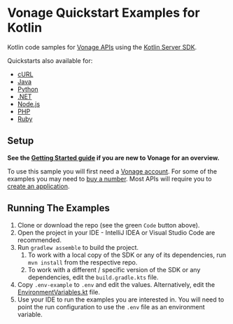# Vonage Quickstart Examples for Kotlin

Kotlin code samples for [Vonage APIs](https://developer.vonage.com/en/api) using
the [Kotlin Server SDK](https://github.com/Vonage/vonage-kotlin-sdk).

Quickstarts also available for:
- [cURL](https://github.com/Vonage/vonage-curl-code-snippets)
- [Java](https://github.com/Vonage/vonage-java-code-snippets)
- [Python](https://github.com/Vonage/vonage-python-code-snippets)
- [.NET](https://github.com/Vonage/vonage-dotnet-code-snippets)
- [Node.js](https://github.com/Vonage/vonage-node-code-snippets)
- [PHP](https://github.com/Vonage/vonage-php-code-snippets)
- [Ruby](https://github.com/Vonage/vonage-ruby-code-snippets)

## Setup
**See the [Getting Started guide](https://developer.vonage.com/en/getting-started/overview)
if you are new to Vonage for an overview.**

To use this sample you will first need a [Vonage account](https://dashboard.nexmo.com/sign-up?utm_source=DEV_REL&utm_medium=github&utm_campaign=java-client-library).
For some of the examples you may need to [buy a number](https://dashboard.nexmo.com/buy-numbers).
Most APIs will require you to [create an application](https://dashboard.nexmo.com/applications).

## Running The Examples
1. Clone or download the repo (see the green `Code` button above).
2. Open the project in your IDE - IntelliJ IDEA or Visual Studio Code are recommended.
3. Run `gradlew assemble` to build the project. 
   1. To work with a local copy of the SDK or any of its dependencies, run `mvn install` from the respective repo.
   2. To work with a different / specific version of the SDK or any dependencies, edit the `build.gradle.kts` file.
4. Copy `.env-example` to `.env` and edit the values. Alternatively, edit the 
[EnvironmentVariables.kt](src/main/kotlin/com/vonage/quickstart/kt/EnvironmentVariables.kt) file.
5. Use your IDE to run the examples you are interested in.
You will need to point the run configuration to use the `.env` file as an environment variable.

